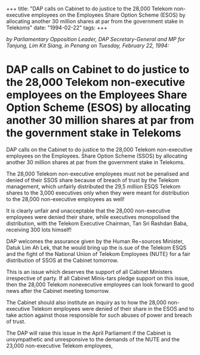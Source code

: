 +++ 
title: "DAP calls on Cabinet to do justice to the 28,000 Telekom non-executive employees on the Employees Share Option Scheme (ESOS) by allocating another 30 million shares at par from the government stake in Telekoms"
date: "1994-02-22"
tags:
+++

_by Parliamentary Opposition Leader, DAP Secretary-General and MP for Tanjung, Lim Kit Siang, in Penang on Tuesday, February 22, 1994:_

# DAP calls on Cabinet to do justice to the 28,000 Telekom non-executive employees on the Employees Share Option Scheme (ESOS) by allocating another 30 million shares at par from the government stake in Telekoms

DAP calls on the Cabinet to do justice to the 28,000 Telekom non-executive employees on the Employees. Share Option Scheme (SSOS) by allocating another 30 million shares at par from the government stake in Telekoms.</u>

The 28,000 Telekom non-executive employees must not be penalised and denied of their SSOS share because of breach of trust by the Telekom management, which unfairly distributed the 29,5 million ESQS Telekom shares to the 3,000 executives only when they were meant for distribution to the 28,000 non-executive employees as well!

It is clearly unfair and unacceptable that the 28,000 non-executive employees were denied their share, while executives monopolised the distribution, with the Telekom Executive Chairman, Tan Sri Rashdan Baba, receiving 300 lots himself!

DAP welcomes the assurance given by the Human Re¬sources Minister, Datuk Lim Ah Lek, that he would bring up the is.sue of the Telekom ESQS and the fight of the National Union of Telekom Employees (NUTE} for a fair distribution of SSOS at the Cabinet tomorrow.

This is an issue which deserves the support of all Cabinet Ministers irrespective of party. If all Cabinet Minis-tars pledge support on this issue, then the 28,000 Telekom nonexecutive employees can look forward to good news after the Cabinet meeting tomorrow.

The Cabinet should also institute an inquiry as to how the 28,000 non-executive Telekom employees were denied of their share in the ESOS and to take action against those responsible for such abuses of power and breach of trust.

The DAP will raise this issue in the April Parliament if the Cabinet is unsympathetic and unresponsive to the demands of the NUTE and the 23,000 non-executive Telekom employees,
 
